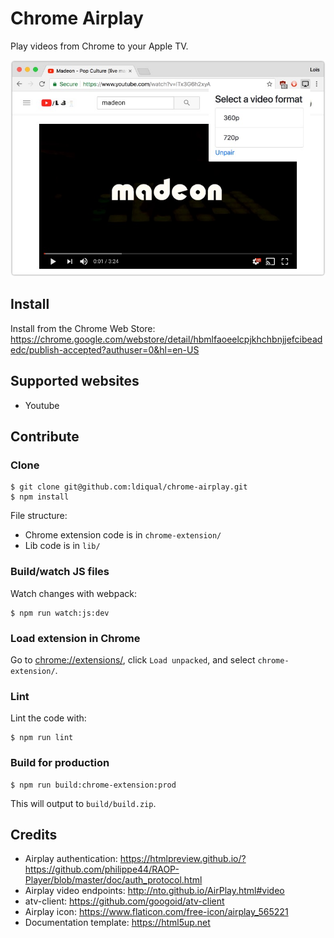 Chrome Airplay
==============

Play videos from Chrome to your Apple TV.

![](docs/images/screenshot.jpg)

Install
-------

Install from the Chrome Web Store: <https://chrome.google.com/webstore/detail/hbmlfaoeelcpjkhchbnjjefcibeadedc/publish-accepted?authuser=0&hl=en-US>

Supported websites
------------------

 - Youtube

Contribute
----------

### Clone

```
$ git clone git@github.com:ldiqual/chrome-airplay.git
$ npm install
```

File structure:

 - Chrome extension code is in `chrome-extension/`
 - Lib code is in `lib/`

### Build/watch JS files

Watch changes with webpack:

```
$ npm run watch:js:dev
```

### Load extension in Chrome

Go to <chrome://extensions/>, click `Load unpacked`, and select `chrome-extension/`.

### Lint

Lint the code with:

```
$ npm run lint
```

### Build for production

```
$ npm run build:chrome-extension:prod
```

This will output to `build/build.zip`.

Credits
-------

 - Airplay authentication: <https://htmlpreview.github.io/?https://github.com/philippe44/RAOP-Player/blob/master/doc/auth_protocol.html>
 - Airplay video endpoints: <http://nto.github.io/AirPlay.html#video>
 - atv-client: <https://github.com/googoid/atv-client>
 - Airplay icon: <https://www.flaticon.com/free-icon/airplay_565221>
 - Documentation template: <https://html5up.net>
